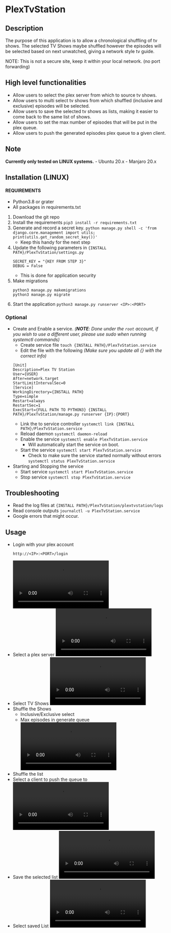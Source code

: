 # PlexTvStation

## Description
The purpose of this application is to allow a chronological shuffling of tv shows.
The selected TV Shows maybe shuffled however the episodes will be selected based on next unwatched, giving a network style tv guide.

NOTE: This is not a secure site, keep it within your local network. (no port forwarding)

## High level functionalities
- Allow users to select the plex server from which to source tv shows.
- Allow users to multi select tv shows from which shuffled (inclusive and exclusive) episodes will be selected.
- Allow users to save the selected tv shows as lists, making it easier to come back to the same list of shows.
- Allow users to set the max number of episodes that will be put in the plex queue.
- Allow users to push the generated episodes plex queue to a given client.

## Note
**Currently only tested on LINUX systems.** - Ubuntu 20.x - Manjaro 20.x

## Installation **(LINUX)**
#### REQUIREMENTS
- Python3.8 or grater
- All packages in requirements.txt 
1. Download the git repo
2. Install the requirements
    `pip3 install -r requirements.txt`
3. Generate and record a secret key. `python manage.py shell -c 'from django.core.management import utils; print(utils.get_random_secret_key())'`
    - Keep this handy for the next step
4. Update the following parameters in `{INSTALL PATH}/PlexTvStation/settings.py`
   ```
   SECRET_KEY = "{KEY FROM STEP 3}"
   DEBUG = False
   ```
   - This is done for application security
5. Make migrations
    ```
    python3 manage.py makemigrations
    python3 manage.py migrate
    ```
6. Start the application
    `python3 manage.py runserver <IP>:<PORT>`

### Optional
- Create and Enable a service. _(**NOTE**: Done under the `root` account, if you wish to use a different user, please use sudo when running systemctl commands)_
    - Create service file `touch {INSTALL PATH}/PlexTvStation.service`
    - Edit the file with the following _(Make sure you update all {} with the correct info)_
    ```
    [Unit]
    Description=Plex TV Station
    User={USER}
    After=network.target
    StartLimitIntervalSec=0
    [Service]
    WorkingDirectory={INSTALL PATH}
    Type=simple
    Restart=always
    RestartSec=1
    ExecStart={FULL PATH TO PYTHON3} {INSTALL PATH}/PlexTvStation/manage.py runserver {IP}:{PORT}
    ```
    - Link the to service controller `systemctl link {INSTALL PATH}/PlexTvStation.service`
    - Reload daemon `systemctl daemon-reload`
    - Enable the service `systemctl enable PlexTvStation.service`
        - Will automatically start the service on boot.
    - Start the service `systemctl start PlexTvStation.service`
        - Check to make sure the service started normally without errors `systemctl status PlexTvStation.service`
- Starting and Stopping the service
    - Start service `systemctl start PlexTvStation.service`
    - Stop service `systemctl stop PlexTvStation.service`
## Troubleshooting
- Read the log files at `{INSTALL PATH}/PlexTvStation/plextvstation/logs`
- Read console outputs `journalctl -u PlexTvStation.service`
- Google errors that might occur.

## Usage
- Login with your plex account
    ```
    http://<IP>:<PORT>/login
    ```
    ![LogIn](https://user-images.githubusercontent.com/50554850/103680804-b22be380-4f54-11eb-805e-be88c33bcd7b.mp4)
- Select a plex server
    ![Server Select](https://user-images.githubusercontent.com/50554850/103681439-77767b00-4f55-11eb-9c7b-366908e8d761.mp4)
- Select TV Shows
    ![Show Select](https://user-images.githubusercontent.com/50554850/103681471-82c9a680-4f55-11eb-91fc-cd2fab8fcbc9.mp4)
- Shuffle the Shows
    - Inclusive/Exclusive select
    - Max episodes in generate queue
    ![Shuffle](https://user-images.githubusercontent.com/50554850/103681522-9117c280-4f55-11eb-98a9-920b1a1b1fa4.mp4)
- Shuffle the list
- Select a client to push the queue to
    ![Client Push](https://user-images.githubusercontent.com/50554850/103681137-19e22e80-4f55-11eb-85b7-a96af9669d10.mp4)
- Save the selected list
    ![Save List](https://user-images.githubusercontent.com/50554850/103681290-45fdaf80-4f55-11eb-8d61-c5dcbd626cab.mp4)
- Select saved List
    ![Select List](https://user-images.githubusercontent.com/50554850/103681380-62015100-4f55-11eb-9623-e6d0d1163b1c.mp4)
